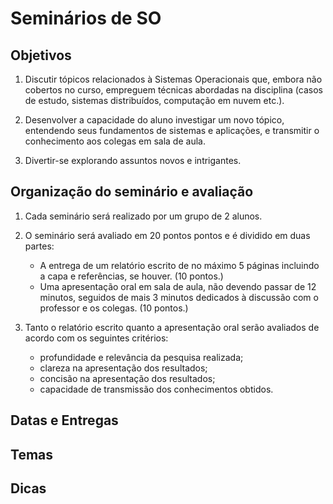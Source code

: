 # Seminários de SO

## Objetivos

1. Discutir tópicos relacionados à Sistemas Operacionais que, embora não
   cobertos no curso, empreguem técnicas abordadas na disciplina (casos de
   estudo, sistemas distribuídos, computação em nuvem etc.).

1. Desenvolver a capacidade do aluno investigar um novo tópico, entendendo seus
   fundamentos de sistemas e aplicações, e transmitir o conhecimento aos colegas
   em sala de aula.

1. Divertir-se explorando assuntos novos e intrigantes.

## Organização do seminário e avaliação

1. Cada seminário será realizado por um grupo de 2 alunos.

1. O seminário será avaliado em 20 pontos pontos e é dividido em duas partes:
   * A entrega de um relatório escrito de no máximo 5 páginas incluindo a
     capa e referências, se houver. (10 pontos.)
   * Uma apresentação oral em sala de aula, não devendo passar de 12 minutos,
     seguidos de mais 3 minutos dedicados à discussão com o professor e os
     colegas. (10 pontos.)

1. Tanto o relatório escrito quanto a apresentação oral serão avaliados de
   acordo com os seguintes critérios:
   * profundidade e relevância da pesquisa realizada;
   * clareza na apresentação dos resultados;
   * concisão na apresentação dos resultados;
   * capacidade de transmissão dos conhecimentos obtidos.

## Datas e Entregas

## Temas

## Dicas

